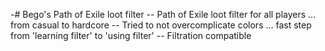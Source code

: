 -# Bego's Path of Exile loot filter
 -- Path of Exile loot filter for all players ... from casual to hardcore
 -- Tried to not overcomplicate colors ... fast step from 'learning filter' to 'using filter'
 -- Filtration compatible
